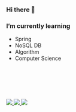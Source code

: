 ### Hi there 👋

### I’m currently learning  
  - Spring  
  - NoSQL DB  
  - Algorithm
  - Computer Science

<br/>
<br/>
<br/>
<br/>
<br/>



<a href="https://sju3358.github.io/">
    <img src="https://img.shields.io/badge/GitHub-#181717?style=for-the-badge&logo=GitHub&logoColor=white">
</a>

<a href="https://www.instagram.com/sju3358/">
    <img src="https://img.shields.io/badge/아이콘이름-추천 색상?style=for-the-badge&logo=아이콘 이름&logoColor=white">
</a>

<a href="mailto:tjdfkr011@gmail.com">
    <img src="https://img.shields.io/badge/아이콘이름-추천 색상?style=for-the-badge&logo=아이콘 이름&logoColor=white">
</a>
 
